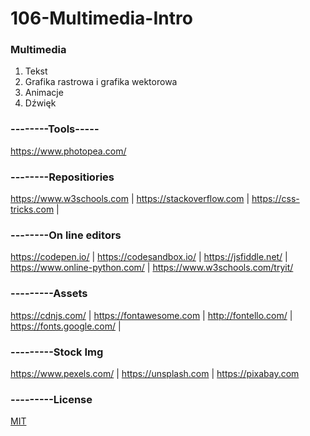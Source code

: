 # 106-Multimedia-Intro

### Multimedia

1. Tekst
2. Grafika rastrowa i grafika wektorowa
3. Animacje
4. Dźwięk

### --------Tools-----
https://www.photopea.com/

### --------Repositiories
https://www.w3schools.com | https://stackoverflow.com | https://css-tricks.com |
### --------On line editors
https://codepen.io/ | https://codesandbox.io/ | https://jsfiddle.net/ | https://www.online-python.com/ | https://www.w3schools.com/tryit/
### ---------Assets
https://cdnjs.com/ | https://fontawesome.com | http://fontello.com/ | https://fonts.google.com/ |
### ---------Stock Img
https://www.pexels.com/ | https://unsplash.com | https://pixabay.com


### ---------License
[MIT](https://choosealicense.com/licenses/mit/)
